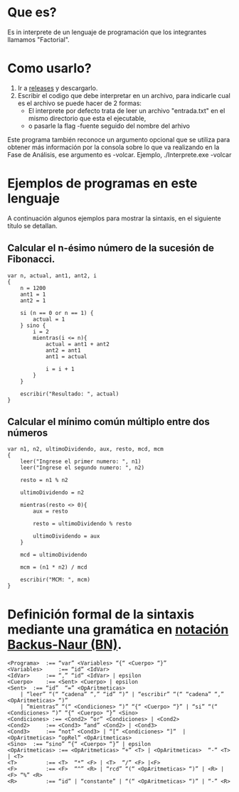 # Que es?
Es in interprete de un lenguaje de programación que los integrantes llamamos "Factorial".

# Como usarlo?
1. Ir a [releases](https://github.com/enzo418/InterpreteLenguaje/releases) y descargarlo.
2. Escribir el codigo que debe interpretar en un archivo, para indicarle cual es el archivo se puede hacer de 2 formas:
 	- El interprete por defecto trata de leer un archivo "entrada.txt" en el mismo directorio que esta el ejecutable,
 	- o pasarle la flag -fuente seguido del nombre del arhivo 
	
Este programa también reconoce un argumento opcional que se utiliza para obtener más información por la consola sobre lo que va realizando en la Fase de Análisis, ese argumento es -volcar. Ejemplo, ./Interprete.exe -volcar

# Ejemplos de programas en este lenguaje
A continuación algunos ejemplos para mostrar la sintaxis, en el siguiente título se detallan.

## Calcular el n-ésimo número de la sucesión de Fibonacci.
	var n, actual, ant1, ant2, i
	{
		n = 1200
		ant1 = 1
		ant2 = 1		
		
		si (n == 0 or n == 1) {
			actual = 1
		} sino {
			i = 2
			mientras(i <= n){
				actual = ant1 + ant2
				ant2 = ant1
				ant1 = actual

				i = i + 1
			}
		}

		escribir("Resultado: ", actual)
	}

## Calcular el mínimo común múltiplo entre dos números
	var n1, n2, ultimoDividendo, aux, resto, mcd, mcm
	{
		leer("Ingrese el primer numero: ", n1)
		leer("Ingrese el segundo numero: ", n2)

		resto = n1 % n2

		ultimoDividendo = n2

		mientras(resto <> 0){	
			aux = resto	

			resto = ultimoDividendo % resto

			ultimoDividendo = aux
		}

		mcd = ultimoDividendo

		mcm = (n1 * n2) / mcd

		escribir("MCM: ", mcm)
	}
# Definición formal de la sintaxis mediante una gramática en [notación Backus-Naur (BN)](https://es.wikipedia.org/wiki/Notaci%C3%B3n_de_Backus-Naur#Introducci%C3%B3n).
	<Programa> 	:== “var” <Variables> “{“ <Cuerpo> “}”
	<Variables> 	:== “id” <IdVar>
	<IdVar> 	:== “,” “id” <IdVar> | epsilon
	<Cuerpo>	:== <Sent> <Cuerpo> | epsilon
	<Sent>	:== “id”  “=” <OpAritmeticas>
		| “leer” “(“ “cadena” “,” “id” “)” | “escribir” “(“ “cadena” “,” <OpAritmeticas> “)”
		| “mientras” “(“ <Condiciones> “)” “{“ <Cuerpo> “}” | “si” “(“ <Condiciones> “)” “{“ <Cuerpo> “}” <Sino>
	<Condiciones> :== <Cond2> “or” <Condiciones> | <Cond2>
	<Cond2>  	:== <Cond3> “and” <Cond2> | <Cond3>
	<Cond3> 	:== “not” <Cond3> | “[“ <Condiciones> “]”  | <OpAritmeticas> “opRel” <OpAritmeticas>
	<Sino>	:== “sino” “{“ <Cuerpo> “}” | epsilon	
	<OpAritmeticas> :== <OpAritmeticas> “+” <T> | <OpAritmeticas>  “-” <T> | <T>
	<T> 		:== <T>  “*” <F> | <T>  “/” <F> |<F>
	<F> 		:== <F>  “^” <R> | “rcd” “(“ <OpAritmeticas> “)” | <R> | <F> “%” <R>
	<R> 		:== “id” | “constante” | “(“ <OpAritmeticas> “)” | “-” <R>

